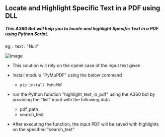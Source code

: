 ## Locate and Highlight Specific Text in a PDF using DLL
##### This A360 Bot will help you to locate and highlight Specific Text in a PDF using Python Script.

eg :  text : "Null"

![image](https://github.com/user-attachments/assets/d8166767-3069-47b3-bdc7-dca8f74024fd)

* This solution will rely on the camel case of the input text given.




- Install module "PyMuPDF" using the below command
  -  `` pip install PyMuPDF ``
- run the Python function "highlight_text_in_pdf" using the A360 bot by providing the "list" input with the following data
  - pdf_path
  - search_text

- After executing the function, the input PDF will be saved with highlights on the specified "search_text"
